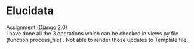 # Elucidata
Assignment (Django 2.0)<br>
I have done all the 3 operations which can be checked in views.py file (function process_file) . Not able to render those updates to Template file.
